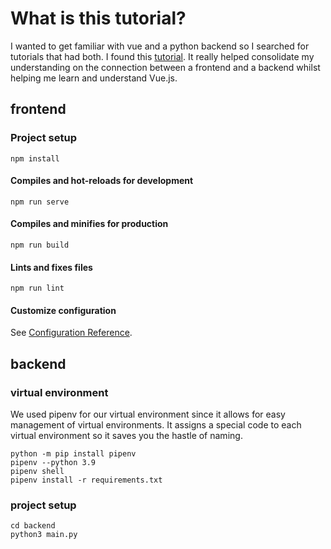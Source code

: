 # What is this tutorial?

I wanted to get familiar with vue and a python backend so I searched for tutorials that had both. I found this [tutorial](https://www.youtube.com/watch?v=lenV5aVOMp8&t=1850s). It really helped consolidate my understanding on the connection between a frontend and a backend whilst helping me learn and understand Vue.js.

## frontend

### Project setup
```
npm install
```

#### Compiles and hot-reloads for development
```
npm run serve
```

#### Compiles and minifies for production
```
npm run build
```

#### Lints and fixes files
```
npm run lint
```

#### Customize configuration
See [Configuration Reference](https://cli.vuejs.org/config/).

## backend

### virtual environment
We used pipenv for our virtual environment since it allows for easy management of virtual environments. It assigns a special code to each virtual environment so it saves you the hastle of naming.
```
python -m pip install pipenv
pipenv --python 3.9
pipenv shell
pipenv install -r requirements.txt
```
### project setup

```
cd backend
python3 main.py
```

